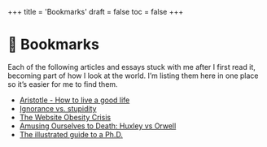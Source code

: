 +++
title = 'Bookmarks'
draft = false
toc = false
+++

# 🔖 Bookmarks

Each of the following articles and essays stuck with me after I first read it, becoming part of
how I look at the world. I’m listing them here in one place so it’s easier for me to find them.

- [Aristotle - How to live a good life](https://ralphammer.com/aristotle-how-to-live-a-good-life/)
- [Ignorance vs. stupidity](https://woodybelangia.com/2014/09/08/ignorance-vs-stupidity/)
- [The Website Obesity Crisis](https://idlewords.com/talks/website_obesity.htm)
- [Amusing Ourselves to Death: Huxley vs Orwell](https://www.highexistence.com/amusing-ourselves-to-death-huxley-vs-orwell/)
- [The illustrated guide to a Ph.D.](https://matt.might.net/articles/phd-school-in-pictures/)
